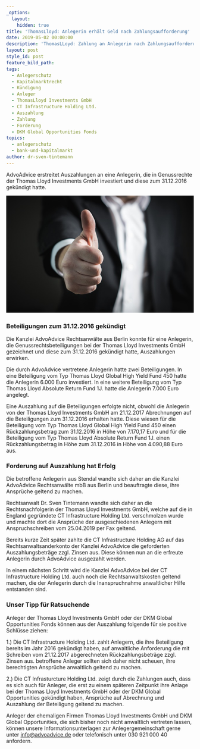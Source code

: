 ```yaml
---
_options:
  layout:
    hidden: true
title: 'ThomasLloyd: Anlegerin erhält Geld nach Zahlungsaufforderung'
date: 2019-05-02 00:00:00
description: 'ThomasLLoyd: Zahlung an Anlegerin nach Zahlungsaufforderung erstritten'
layout: post
style_id: post
feature_bild_path:
tags:
  - Anlegerschutz
  - Kapitalmarktrecht
  - Kündigung
  - Anleger
  - ThomasLloyd Investments GmbH
  - CT Infrastructure Holding Ltd.
  - Auszahlung
  - Zahlung
  - Forderung
  - DKM Global Opportunities Fonds
topics:
  - anlegerschutz
  - bank-und-kapitalmarkt
author: dr-sven-tintemann
---
```


AdvoAdvice erstreitet Auszahlungen an eine Anlegerin, die in Genussrechte der Thomas Lloyd Investments GmbH investiert und diese zum 31.12.2016 gek&uuml;ndigt hatte.&nbsp;

![Daumen hoch - Foto Pixabay](/uploads/thumbs-up-2056022-640.jpg "Erfolg in Sachen Thomas Lloyd")

### Beteiligungen zum 31.12.2016 gek&uuml;ndigt

Die Kanzlei AdvoAdvice Rechtsanw&auml;lte aus Berlin konnte f&uuml;r eine Anlegerin, die Genussrechtsbeteiligungen bei der Thomas Lloyd Investments GmbH gezeichnet und diese zum 31.12.2016 gek&uuml;ndigt hatte, Auszahlungen erwirken.&nbsp;

Die durch AdvoAdvice vertretene Anlegerin hatte zwei Beteiligungen. In eine Beteiligung vom Typ Thomas Lloyd Global High Yield Fund 450 hatte die Anlegerin 6.000 Euro investiert. In eine weitere Beteiligung vom Typ Thomas Lloyd Absolute Return Fund 1J. hatte die Anlegerin 7.000 Euro angelegt.

Eine Auszahlung auf die Beteiligungen erfolgte nicht, obwohl die Anlegerin von der Thomas Lloyd Investments GmbH am 21.12.2017 Abrechnungen auf die Beteiligungen zum 31.12.2016 erhalten hatte. Diese wiesen f&uuml;r die Beteiligung vom Typ Thomas Lloyd Global High Yield Fund 450 einen R&uuml;ckzahlungsbetrag zum 31.12.2016 in H&ouml;he von 7.170,17 Euro und f&uuml;r die Beteiligung vom Typ Thomas Lloyd Absolute Return Fund 1J. einen R&uuml;ckzahlungsbetrag in H&ouml;he zum 31.12.2016 in H&ouml;he von 4.090,88 Euro aus.&nbsp;

### Forderung auf Auszahlung hat Erfolg

Die betroffene Anlegerin aus Stendal wandte sich daher an die Kanzlei AdvoAdvice Rechtsanw&auml;lte mbB aus Berlin und beauftragte diese, ihre Anspr&uuml;che geltend zu machen.&nbsp;

Rechtsanwalt Dr. Sven Tintemann wandte sich daher an die Rechtsnachfolgerin der Thomas Lloyd Investments GmbH, welche auf die in England gegr&uuml;ndete CT Infrastructure Holding Ltd. verschmolzen wurde und machte dort die Anspr&uuml;che der ausgeschiedenen Anlegern mit Anspruchschreiben vom 25.04.2019 per Fax geltend.

Bereits kurze Zeit sp&auml;ter zahlte die CT Infrastructure Holding AG auf das Rechtsanwaltsanderkonto der Kanzlei AdvoAdvice die geforderten Auszahlungsbetr&auml;ge zzgl. Zinsen aus. Diese k&ouml;nnen nun an die erfreute Anlegerin durch AdvoAdvice ausgezahlt werden.

In einem n&auml;chsten Schritt wird die Kanzlei AdvoAdvice bei der CT Infrastructure Holding Ltd. auch noch die Rechtsanwaltskosten geltend machen, die der Anlegerin durch die Inanspruchnahme anwaltlicher Hilfe entstanden sind.&nbsp;&nbsp;

### Unser Tipp f&uuml;r Ratsuchende

Anleger der Thomas Lloyd Investments GmbH oder der DKM Global Opportunities Fonds k&ouml;nnen aus der Auszahlung folgende f&uuml;r sie positive Schl&uuml;sse ziehen:

1\.) Die CT Infrastructure Holding Ltd. zahlt Anlegern, die ihre Beteiligung bereits im Jahr 2016 gek&uuml;ndigt haben, auf anwaltliche Anforderung die mit Schreiben vom 21.12.2017 abgerechneten R&uuml;ckzahlungsbetr&auml;ge zzgl. Zinsen aus. betroffene Anleger sollten sich daher nicht scheuen, ihre berechtigten Anspr&uuml;che anwaltlich geltend zu machen.&nbsp;

2\.) Die CT Infrasturcture Holding Ltd. zeigt durch die Zahlungen auch, dass es sich auch f&uuml;r Anleger, die erst zu einem sp&auml;teren Zeitpunkt ihre Anlage bei der Thomas Lloyd Investments GmbH oder der DKM Global Opportunities gek&uuml;ndigt haben, Anspr&uuml;che auf Abrechnung und Auszahlung der Beteiligung geltend zu machen.&nbsp;

Anleger der ehemaligen Firmen Thomas Lloyd Investments GmbH und DKM Global Opportunities, die sich bisher noch nicht anwaltlich vertreten lassen, k&ouml;nnen unsere Informationsunterlagen zur Anlegergemeinschaft gerne unter info@advoadvice.de oder telefonisch unter 030 921 000 40 anfordern.&nbsp;
